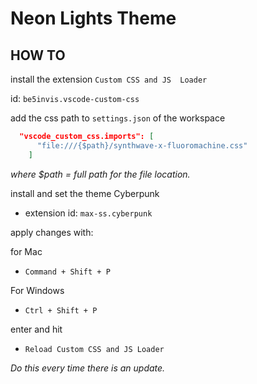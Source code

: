 # Neon Lights Theme

## HOW TO

install the extension `Custom CSS and JS  Loader`

id: `be5invis.vscode-custom-css`

add the css path to `settings.json` of the workspace

```json
  "vscode_custom_css.imports": [
      "file:///{$path}/synthwave-x-fluoromachine.css"
    ]
```

*where *$path* = full path for the file location.*

install and set the theme Cyberpunk

* extension id: `max-ss.cyberpunk`

apply changes with:

for Mac

* `Command + Shift + P`

For Windows

* `Ctrl + Shift + P`

enter and hit 

* `Reload Custom CSS and JS Loader` 

*Do this every time there is an update.*
